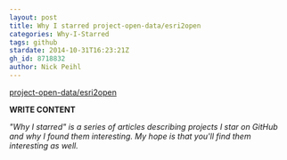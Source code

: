 ```yaml
---
layout: post
title: Why I starred project-open-data/esri2open
categories: Why-I-Starred
tags: github
stardate: 2014-10-31T16:23:21Z
gh_id: 8718832
author: Nick Peihl
---
```


[project-open-data/esri2open](https://github.com/project-open-data/esri2open)

**WRITE CONTENT**

*"Why I starred" is a series of articles describing projects I star on GitHub and why I found them interesting. My hope is that you'll find them interesting as well.*

